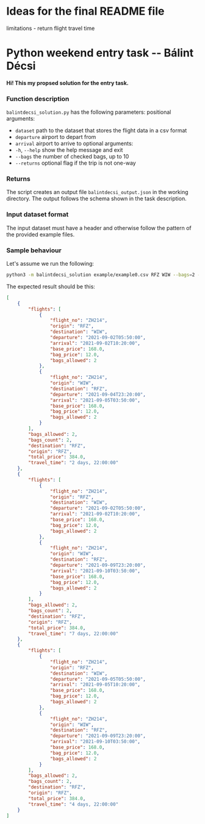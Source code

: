 # Ideas for the final README file
limitations - return flight travel time



# Python weekend entry task -- Bálint Décsi

**Hi! This my propsed solution for the entry task.**

### Function description
`balintdecsi_solution.py` has the following parameters:
positional arguments:
- `dataset`             path to the dataset that stores the flight data in a csv format
- `departure`           airport to depart from
- `arrival`             airport to arrive to
optional arguments:
- `-h`, `--help`        show the help message and exit
- `--bags`              the number of checked bags, up to 10
- `--returns`           optional flag if the trip is not one-way

### Returns
The script creates an output file `balintdecsi_output.json` in the working directory. The output follows the schema shown in the task description.

### Input dataset format
The input dataset must have a header and otherwise follow the pattern of the provided example files.

### Sample behaviour
Let's assume we run the following:
```bash
python3 -m balintdecsi_solution example/example0.csv RFZ WIW --bags=2 --returns
```
The expected result should be this:
```json
[
	{
		"flights": [
			{
				"flight_no": "ZH214",
				"origin": "RFZ",
				"destination": "WIW",
				"departure": "2021-09-02T05:50:00",
				"arrival": "2021-09-02T10:20:00",
				"base_price": 168.0,
				"bag_price": 12.0,
				"bags_allowed": 2
			},
			{
				"flight_no": "ZH214",
				"origin": "WIW",
				"destination": "RFZ",
				"departure": "2021-09-04T23:20:00",
				"arrival": "2021-09-05T03:50:00",
				"base_price": 168.0,
				"bag_price": 12.0,
				"bags_allowed": 2
			}
		],
		"bags_allowed": 2,
		"bags_count": 2,
		"destination": "RFZ",
		"origin": "RFZ",
		"total_price": 384.0,
		"travel_time": "2 days, 22:00:00"
	},
	{
		"flights": [
			{
				"flight_no": "ZH214",
				"origin": "RFZ",
				"destination": "WIW",
				"departure": "2021-09-02T05:50:00",
				"arrival": "2021-09-02T10:20:00",
				"base_price": 168.0,
				"bag_price": 12.0,
				"bags_allowed": 2
			},
			{
				"flight_no": "ZH214",
				"origin": "WIW",
				"destination": "RFZ",
				"departure": "2021-09-09T23:20:00",
				"arrival": "2021-09-10T03:50:00",
				"base_price": 168.0,
				"bag_price": 12.0,
				"bags_allowed": 2
			}
		],
		"bags_allowed": 2,
		"bags_count": 2,
		"destination": "RFZ",
		"origin": "RFZ",
		"total_price": 384.0,
		"travel_time": "7 days, 22:00:00"
	},
	{
		"flights": [
			{
				"flight_no": "ZH214",
				"origin": "RFZ",
				"destination": "WIW",
				"departure": "2021-09-05T05:50:00",
				"arrival": "2021-09-05T10:20:00",
				"base_price": 168.0,
				"bag_price": 12.0,
				"bags_allowed": 2
			},
			{
				"flight_no": "ZH214",
				"origin": "WIW",
				"destination": "RFZ",
				"departure": "2021-09-09T23:20:00",
				"arrival": "2021-09-10T03:50:00",
				"base_price": 168.0,
				"bag_price": 12.0,
				"bags_allowed": 2
			}
		],
		"bags_allowed": 2,
		"bags_count": 2,
		"destination": "RFZ",
		"origin": "RFZ",
		"total_price": 384.0,
		"travel_time": "4 days, 22:00:00"
	}
]
```